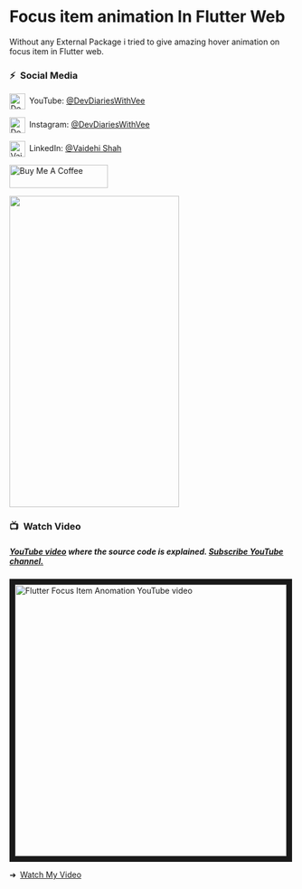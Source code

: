 # Focus item animation In Flutter Web

Without any External Package i tried to give amazing hover animation on focus item in Flutter web.

### ⚡&ensp;Social Media

[<img align="center" alt="DevDiariesWithVee | YouTube" width="28px" src="https://firebasestorage.googleapis.com/v0/b/web-johannesmilke.appspot.com/o/other%2Fsocial%2Fyoutube.png?alt=media" />](https://www.youtube.com/DevDiariesWithVee?sub_confirmation=1)&ensp;YouTube: [@DevDiariesWithVee](https://www.youtube.com/DevDiariesWithVee?sub_confirmation=1 "YouTube DevDiariesWithVee")

[<img align="center" alt="DevDiariesWithVee | Instagram" width="28px" src="https://firebasestorage.googleapis.com/v0/b/web-johannesmilke.appspot.com/o/other%2Fsocial%2Finstagram.png?alt=media" />](https://instagram.com/devdiaries_with_vee)&ensp;Instagram: [@DevDiariesWithVee](https://instagram.com/devdiaries_with_vee "Instagram DevDiariesWithVee")

[<img align="center" alt="Vaidehi shah | LinkedIn" width="28px" src="https://firebasestorage.googleapis.com/v0/b/web-johannesmilke.appspot.com/o/other%2Fsocial%2Flinkedin.png?alt=media" />](https://linkedin.com/in/vaidehi-shah-a2102217a)&ensp;LinkedIn: [@Vaidehi Shah](https://linkedin.com/in/vaidehi-shah-a2102217a "LinkedIn Vaidehi Shah")


<a href="https://www.buymeacoffee.com/vaidehishah" target="_blank"><img src="https://cdn.buymeacoffee.com/buttons/default-orange.png" alt="Buy Me A Coffee" height="41" width="174"></a>

<img src="https://github.com/vaidehi2701/animated_opacity/assets/55477266/2cfac6d6-eebf-4a4c-9940-ee65214f483b" width="300" height="550" />

### 📺&ensp;Watch Video

##### [YouTube video](https://youtu.be/GG8KlJ_g6Q4 "Youtube DevDiariesWithVee") where the *source code* is explained. [Subscribe YouTube channel.](https://www.youtube.com/@DevDiariesWithVee?sub_confirmation=1 "YouTube Subscribe DevDiariesWithVee")  
<a href="https://youtu.be/GG8KlJ_g6Q4&feature=player_embedded
" target="_blank"><img src="https://github.com/vaidehi2701/animated_opacity/assets/55477266/bca0cd87-e4f2-48cb-bdc8-a8eeb04592ec" 
alt="Flutter Focus Item Anomation YouTube video" width="480" border="10" /></a>

➜&ensp;[Watch My Video](https://youtu.be/GG8KlJ_g6Q4 "Watch My Video")

